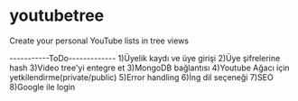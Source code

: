 # youtubetree
Create your personal YouTube lists in tree views


-----------ToDo-------------
1)Üyelik kaydı ve üye girişi
2)Üye şifrelerine hash
3)Video tree'yi entegre et
3)MongoDB bağlantısı
4)Youtube Ağacı için yetkilendirme(private/public)
5)Error handling
6)İng dil seçeneği
7)SEO
8)Google ile login